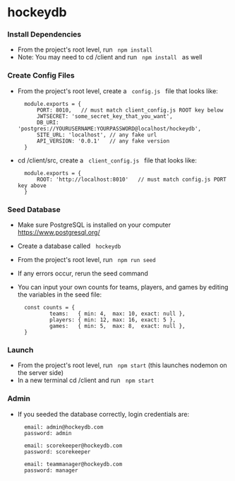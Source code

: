 # hockeydb


### Install Dependencies
+ From the project's root level, run &nbsp; `npm install`
+ Note: You may need to cd /client and run &nbsp; `npm install` &nbsp; as well

### Create Config Files
+ From the project's root level, create a &nbsp; `config.js` &nbsp; file that looks like:

        module.exports = {
            PORT: 8010,   // must match client_config.js ROOT key below 
            JWTSECRET: 'some_secret_key_that_you_want',
            DB_URI: 'postgres://YOURUSERNAME:YOURPASSWORD@localhost/hockeydb',
            SITE_URL: 'localhost', // any fake url
            API_VERSION: '0.0.1'   // any fake version
        }

+ cd /client/src, create a &nbsp; `client_config.js` &nbsp; file that looks like: 

        module.exports = {
            ROOT: 'http://localhost:8010'   // must match config.js PORT key above 
        }

### Seed Database
+ Make sure PostgreSQL is installed on your computer https://www.postgresql.org/
+ Create a database called &nbsp; `hockeydb`
+ From the project's root level, run &nbsp; `npm run seed`
+ If any errors occur, rerun the seed command
+ You can input your own counts for teams, players, and games by editing the variables in the seed file:
        
        const counts = {
                teams:   { min: 4,  max: 10, exact: null },
                players: { min: 12, max: 16, exact: 5 },
                games:   { min: 5,  max: 8,  exact: null },  
        }

### Launch
+ From the project's root level, run &nbsp; `npm start` (this launches nodemon on the server side)
+ In a new terminal cd /client and run &nbsp; `npm start`

### Admin
+ If you seeded the database correctly, login credentials are:
        
        email: admin@hockeydb.com
        password: admin

        email: scorekeeper@hockeydb.com
        password: scorekeeper

        email: teammanager@hockeydb.com
        password: manager